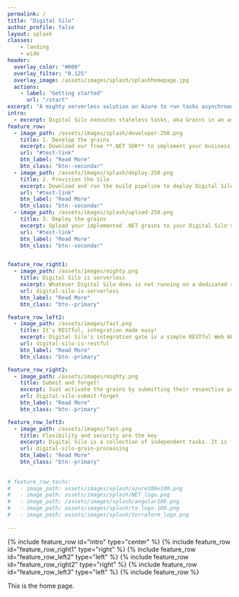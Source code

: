 ```yaml
---
permalink: /
title: "Digital Silo"
author_profile: false
layout: splash
classes:
    - landing
    - wide
header:
  overlay_color: "#000"
  overlay_filter: "0.125"
  overlay_image: /assets/images/splash/splashhomepage.jpg
  actions:
    - label: "Getting started"
      url: "/start"
excerpt: "A mighty serverless solution on Azure to run tasks asynchrnously. Deploy yours just in minutes!" 
intro:
  - excerpt: Digital Silo executes stateless tasks, aka Grains in an asynchronous scalable serverless environment. It accelerates the steps of making an application serverless-ready by helping developers concentrate on business logic only.
feature_row:
  - image_path: /assets/images/splash/developer-250.png
    title: 1. Develop the grains
    excerpt: Download our free **.NET SDK** to implement your business logic tasks aka grains
    url: "#test-link"
    btn_label: "Read More"
    btn_class: "btn--secondar"
  - image_path: /assets/images/splash/deploy-250.png
    title: 2. Provision the Silo
    excerpt: Download and run the build pipeline to deploy Digital Silo to your Azure subscription
    url: "#test-link"
    btn_label: "Read More"
    btn_class: "btn--secondar"
  - image_path: /assets/images/splash/upload-250.png
    title: 3. Deploy the grains
    excerpt: Upload your implemented .NET grains to your Digital Silo's provisioned Azure storage
    url: "#test-link"
    btn_label: "Read More"
    btn_class: "btn--secondar"   


feature_row_right1:
  - image_path: /assets/images/mighty.png
    title: Digital Silo is serverless
    excerpt: Whatever Digital Silo does is not running on a dedicated server or server farm. The sky is the limit, and the grain processing kernel resides on serverless infrastructure. What happens behind the scene stays there without getting developers involved with managing that spectrum.
    url: digital-silo-is-serverless
    btn_label: "Read More"
    btn_class: "btn--primary"

feature_row_left2:
  - image_path: /assets/images/fast.png
    title: It's RESTful, integration made easy!
    excerpt: Digital Silo's integration gate is a simple RESTful Web API that allows developers to integrate their applications regardless of their adopted coding technology to submit or terminate grains effortlessly. Responses are communicated back over WebSockets asynchronously as soon as they become ready.
    url: digital-silo-is-restful
    btn_label: "Read More"
    btn_class: "btn--primary"  

feature_row_right2:
  - image_path: /assets/images/mighty.png
    title: Submit and forget!
    excerpt: Just activate the grains by submitting their respective payloads, aka requests in JSON format, via a single entry point. Digital Silo will notify your client application promptly once the grain processing result becomes available.
    url: digital-silo-submit-forget
    btn_label: "Read More"
    btn_class: "btn--primary"    

feature_row_left3:
  - image_path: /assets/images/fast.png
    title: Flexibility and security are the key
    excerpt: Digital Silo is a collection of independent tasks. It is flexible enough to accommodate the fulfillment instructions by facilitating running grains in any order, lining them up, or deferring each grain's process to the future.
    url: digital-silo-grain-processing
    btn_label: "Read More"
    btn_class: "btn--primary"     
 
  
# feature_row_techs:
#   - image_path: assets/images/splash/azure100x100.png
#   - image_path: assets/images/splash/NET_logo.png
#   - image_path: /assets/images/splash/angular100.png
#   - image_path: assets/images/splash/ts-logo-100.png
#   - image_path: assets/images/splash/terraform_logo.png
       
---
```


{% include feature_row id="intro" type="center" %}
{% include feature_row id="feature_row_right1" type="right" %}
{% include feature_row id="feature_row_left2" type="left" %}
{% include feature_row id="feature_row_right2" type="right" %}
{% include feature_row id="feature_row_left3" type="left" %}
{% include feature_row %}

This is the home page.
